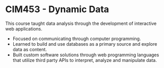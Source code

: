 # CIM453 - Dynamic Data

This course taught data analysis through the development of interactive web applications. 
- Focused on communicating through computer programming. 
- Learned to build and use databases as a primary source and explore data as content. 
- Built custom software solutions through web programming languages that utilize third party APIs to interpret, analyze and manipulate data.
